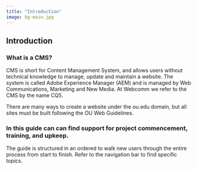 ```yaml
---
title: "Introduction"
image: bg-main.jpg
---
```

## Introduction

### What is a CMS?
CMS is short for Content Management System, and allows users without technical knowledge to manage, update and maintain a website. The system is called Adobe Experience Manager (AEM) and is managed by Web Communications, Marketing and New Media. At Webcomm we refer to the CMS by the name CQ5.

There are many ways to create a website under the ou.edu domain, but all sites must be built following the OU Web Guidelines.


### In this guide can can find support for project commencement, training, and upkeep.
The guide is structured in an ordered to walk new users through the entire process from start to finish. Refer to the navigation bar to find specific topics.  
